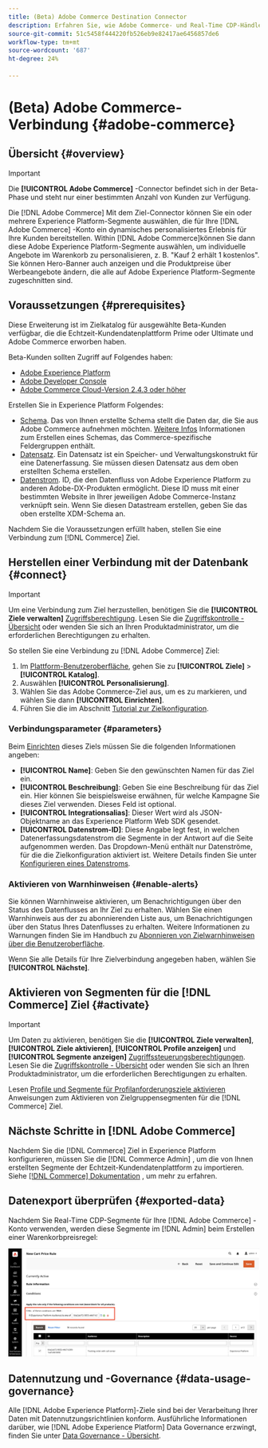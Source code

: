 ```yaml
---
title: (Beta) Adobe Commerce Destination Connector
description: Erfahren Sie, wie Adobe Commerce- und Real-Time CDP-Händler das Einkaufserlebnis personalisieren können, indem sie hochrelevante Site-Inhalte und -Promotions bereitstellen, die auf Kundensegmente zugeschnitten sind, die in Real-Time CDP erstellt und verwaltet werden.
source-git-commit: 51c5458f444220fb526eb9e82417ae6456857de6
workflow-type: tm+mt
source-wordcount: '687'
ht-degree: 24%

---
```


# (Beta) Adobe Commerce-Verbindung {#adobe-commerce}

## Übersicht {#overview}

>[!IMPORTANT]
> 
>Die **[!UICONTROL Adobe Commerce]** -Connector befindet sich in der Beta-Phase und steht nur einer bestimmten Anzahl von Kunden zur Verfügung.

Die [!DNL Adobe Commerce] Mit dem Ziel-Connector können Sie ein oder mehrere Experience Platform-Segmente auswählen, die für Ihre [!DNL Adobe Commerce] -Konto ein dynamisches personalisiertes Erlebnis für Ihre Kunden bereitstellen. Within [!DNL Adobe Commerce]können Sie dann diese Adobe Experience Platform-Segmente auswählen, um individuelle Angebote im Warenkorb zu personalisieren, z. B. &quot;Kauf 2 erhält 1 kostenlos&quot;. Sie können Hero-Banner auch anzeigen und die Produktpreise über Werbeangebote ändern, die alle auf Adobe Experience Platform-Segmente zugeschnitten sind.

<!--## Use cases {#use-cases}

To help you better understand how and when you should use the *YourDestination* destination, here are sample use cases that Adobe Experience Platform customers can solve by using this destination.

### Use case #1 {#use-case-1}

*For mobile messaging platforms:*

*A home rental and sales platform wants to push mobile notifications to customers' Android and iOS devices to let them know that there are 100 updated listings in the area where they previously searched for a rental.*

### Use case #2 {#use-case-2}

*For social network platforms:*

*An athletic apparel brand wants to reach existing customers through their social media accounts. The apparel brand can ingest email addresses from their own CRM to Adobe Experience Platform, build segments from their own offline data, and send these segments to YourDestination, to display ads in their customers' social media feeds.*-->

## Voraussetzungen {#prerequisites}

Diese Erweiterung ist im Zielkatalog für ausgewählte Beta-Kunden verfügbar, die die Echtzeit-Kundendatenplattform Prime oder Ultimate und Adobe Commerce erworben haben.

Beta-Kunden sollten Zugriff auf Folgendes haben:

- [Adobe Experience Platform](https://experience.adobe.com/)
- [Adobe Developer Console](https://developer.adobe.com/developer-console/docs/guides/getting-started/)
- [Adobe Commerce Cloud-Version 2.4.3 oder höher](https://business.adobe.com/products/magento/magento-commerce.html)

Erstellen Sie in Experience Platform Folgendes:

- [Schema](../../../xdm/schema/composition.md). Das von Ihnen erstellte Schema stellt die Daten dar, die Sie aus Adobe Commerce aufnehmen möchten. [Weitere Infos](https://experienceleague.adobe.com/docs/commerce-merchant-services/experience-platform-connector/fundamentals/update-xdm.html) Informationen zum Erstellen eines Schemas, das Commerce-spezifische Feldergruppen enthält.
- [Datensatz](../../../catalog/datasets/user-guide.md#create). Ein Datensatz ist ein Speicher- und Verwaltungskonstrukt für eine Datenerfassung. Sie müssen diesen Datensatz aus dem oben erstellten Schema erstellen.
- [Datenstrom](../../../edge/datastreams/overview.md#create). ID, die den Datenfluss von Adobe Experience Platform zu anderen Adobe-DX-Produkten ermöglicht. Diese ID muss mit einer bestimmten Website in Ihrer jeweiligen Adobe Commerce-Instanz verknüpft sein. Wenn Sie diesen Datastream erstellen, geben Sie das oben erstellte XDM-Schema an.

Nachdem Sie die Voraussetzungen erfüllt haben, stellen Sie eine Verbindung zum [!DNL Commerce] Ziel.

## Herstellen einer Verbindung mit der Datenbank {#connect}

>[!IMPORTANT]
> 
>Um eine Verbindung zum Ziel herzustellen, benötigen Sie die **[!UICONTROL Ziele verwalten]** [Zugriffsberechtigung](/help/access-control/home.md#permissions). Lesen Sie die [Zugriffskontrolle - Übersicht](/help/access-control/ui/overview.md) oder wenden Sie sich an Ihren Produktadministrator, um die erforderlichen Berechtigungen zu erhalten.

So stellen Sie eine Verbindung zu [!DNL Adobe Commerce] Ziel:

1. Im [Plattform-Benutzeroberfläche](https://experience.adobe.com/platform/), gehen Sie zu **[!UICONTROL Ziele]** > **[!UICONTROL Katalog]**.
1. Auswählen **[!UICONTROL Personalisierung]**.
1. Wählen Sie das Adobe Commerce-Ziel aus, um es zu markieren, und wählen Sie dann **[!UICONTROL Einrichten]**.
1. Führen Sie die im Abschnitt [Tutorial zur Zielkonfiguration](../../ui/connect-destination.md).

### Verbindungsparameter {#parameters}

Beim [Einrichten](../../ui/connect-destination.md) dieses Ziels müssen Sie die folgenden Informationen angeben:

- **[!UICONTROL Name]**: Geben Sie den gewünschten Namen für das Ziel ein.
- **[!UICONTROL Beschreibung]**: Geben Sie eine Beschreibung für das Ziel ein. Hier können Sie beispielsweise erwähnen, für welche Kampagne Sie dieses Ziel verwenden. Dieses Feld ist optional.
- **[!UICONTROL Integrationsalias]**: Dieser Wert wird als JSON-Objektname an das Experience Platform Web SDK gesendet.
- **[!UICONTROL Datenstrom-ID]**: Diese Angabe legt fest, in welchen Datenerfassungsdatenstrom die Segmente in der Antwort auf die Seite aufgenommen werden. Das Dropdown-Menü enthält nur Datenströme, für die die Zielkonfiguration aktiviert ist. Weitere Details finden Sie unter [Konfigurieren eines Datenstroms](../../../edge/datastreams/overview.md).

### Aktivieren von Warnhinweisen {#enable-alerts}

Sie können Warnhinweise aktivieren, um Benachrichtigungen über den Status des Datenflusses an Ihr Ziel zu erhalten. Wählen Sie einen Warnhinweis aus der zu abonnierenden Liste aus, um Benachrichtigungen über den Status Ihres Datenflusses zu erhalten. Weitere Informationen zu Warnungen finden Sie im Handbuch zu [Abonnieren von Zielwarnhinweisen über die Benutzeroberfläche](../../ui/alerts.md).

Wenn Sie alle Details für Ihre Zielverbindung angegeben haben, wählen Sie **[!UICONTROL Nächste]**.

## Aktivieren von Segmenten für die [!DNL Commerce] Ziel {#activate}

>[!IMPORTANT]
> 
>Um Daten zu aktivieren, benötigen Sie die **[!UICONTROL Ziele verwalten]**, **[!UICONTROL Ziele aktivieren]**, **[!UICONTROL Profile anzeigen]** und **[!UICONTROL Segmente anzeigen]** [Zugriffssteuerungsberechtigungen](/help/access-control/home.md#permissions). Lesen Sie die [Zugriffskontrolle - Übersicht](/help/access-control/ui/overview.md) oder wenden Sie sich an Ihren Produktadministrator, um die erforderlichen Berechtigungen zu erhalten.

Lesen [Profile und Segmente für Profilanforderungsziele aktivieren](../../ui/activate-profile-request-destinations.md) Anweisungen zum Aktivieren von Zielgruppensegmenten für die [!DNL Commerce] Ziel.

## Nächste Schritte in [!DNL Adobe Commerce]

Nachdem Sie die [!DNL Commerce] Ziel in Experience Platform konfigurieren, müssen Sie die [!DNL Commerce Admin] , um die von Ihnen erstellten Segmente der Echtzeit-Kundendatenplattform zu importieren. Siehe [[!DNL Commerce] Dokumentation](https://docs.magento.com/user-guide/marketing/customer-segment-rtcdp.html) , um mehr zu erfahren.

## Datenexport überprüfen {#exported-data}

Nachdem Sie Real-Time CDP-Segmente für Ihre [!DNL Adobe Commerce] -Konto verwenden, werden diese Segmente im [!DNL Admin] beim Erstellen einer Warenkorbpreisregel:

![Adobe Commerce Admin](../../assets/catalog/personalization/adobe-commerce/rtcdp-in-admin.png)

## Datennutzung und -Governance {#data-usage-governance}

Alle [!DNL Adobe Experience Platform]-Ziele sind bei der Verarbeitung Ihrer Daten mit Datennutzungsrichtlinien konform. Ausführliche Informationen darüber, wie [!DNL Adobe Experience Platform] Data Governance erzwingt, finden Sie unter [Data Governance - Übersicht](/help/data-governance/home.md).
